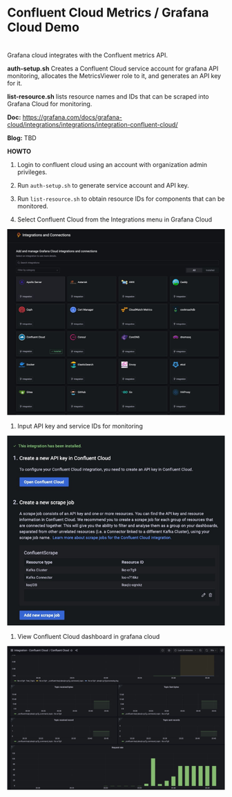 #
# Confluent Cloud Metrics / Grafana Cloud Demo
#

Grafana cloud integrates with the Confluent metrics API. 

**auth-setup.sh** Creates a Confluent Cloud service account for grafana API monitoring, allocates the MetricsViewer role to it, and generates an API key for it.

**list-resource.sh** lists resource names and IDs that can be scraped into Grafana Cloud for monitoring.

**Doc:** https://grafana.com/docs/grafana-cloud/integrations/integrations/integration-confluent-cloud/

**Blog:** TBD

**HOWTO**

1. Login to confluent cloud using an account with organization admin privileges.

1. Run `auth-setup.sh` to generate service account and API key.

1. Run `list-resource.sh` to obtain resource IDs for components that can be monitored.
 
1. Select Confluent Cloud from the Integrations menu in Grafana Cloud

![Integrations Menu](images/integrations.jpg)

1. Input API key and service IDs for monitoring

![API Key](images/api-key.jpg)

1. View Confluent Cloud dashboard in grafana cloud

![Dashboard](images/dashboard.jpg)
